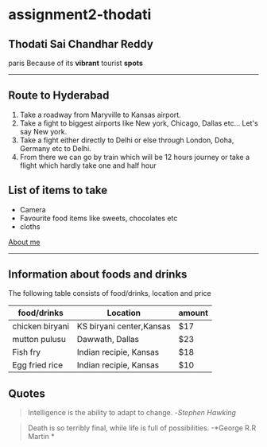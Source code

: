 # assignment2-thodati
## Thodati Sai Chandhar Reddy
   paris
   Because of its **vibrant** tourist **spots**


   ***
   ## Route to Hyderabad
   1. Take a roadway from Maryville to Kansas airport.
   2. Take a fight to biggest airports like New york, Chicago, Dallas etc... Let's say New york.
   3. Take a fight either directly to Delhi or else through London, Doha, Germany etc to Delhi.
   4. From there we can go by train which will be 12 hours journey or take a flight which hardly take one and half hour  

   ## List of items to take
   - Camera
   - Favourite food items like sweets, chocolates etc
   - cloths

   [About me](/AboutMe.md)

   ***
   ## Information about foods and drinks
   The following table consists of food/drinks, location and price

|food/drinks           | Location                  |  amount    |      
| ---------------------| --------------------------| -----------|
| chicken biryani      | KS biryani center,Kansas  |  $17       |
| mutton pulusu        | Dawwath, Dallas           |  $23       |
| Fish fry             | Indian recipie, Kansas    |  $18       |
| Egg fried rice       |Indian recipie, Kansas     |  $10       |
   
## Quotes
>Intelligence is the ability to adapt to change.
   -*Stephen Hawking*


>Death is so terribly final, while life is full of possibilities.
   -*George R.R Martin *
   